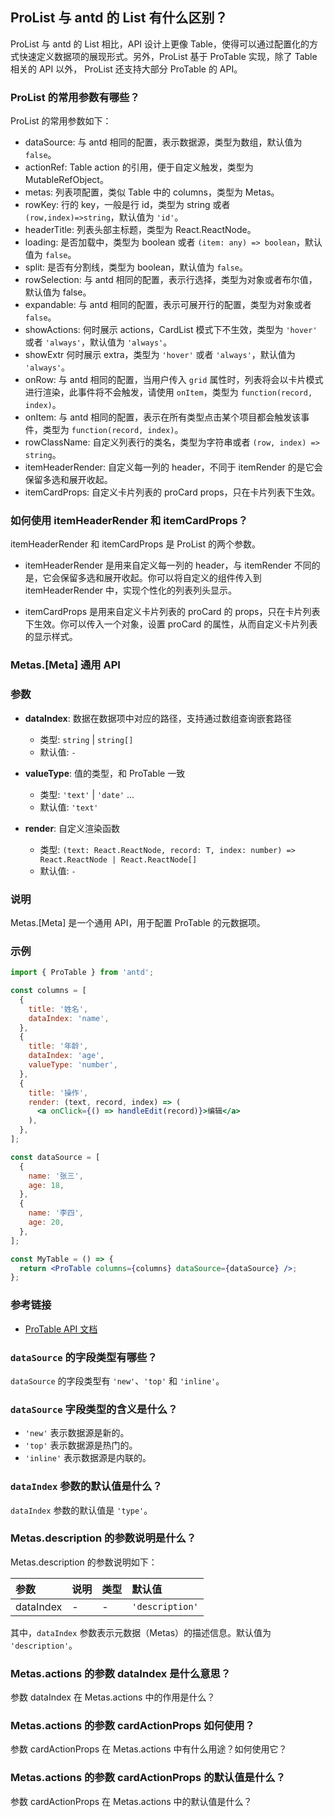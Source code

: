 ## ProList 与 antd 的 List 有什么区别？

ProList 与 antd 的 List 相比，API 设计上更像 Table，使得可以通过配置化的方式快速定义数据项的展现形式。另外，ProList 基于 ProTable 实现，除了 Table 相关的 API 以外， ProList 还支持大部分 ProTable 的 API。

### ProList 的常用参数有哪些？

ProList 的常用参数如下：

- dataSource: 与 antd 相同的配置，表示数据源，类型为数组，默认值为 `false`。
- actionRef: Table action 的引用，便于自定义触发，类型为 MutableRefObject<ActionType>。
- metas: 列表项配置，类似 Table 中的 columns，类型为 Metas。
- rowKey: 行的 key，一般是行 id，类型为 string 或者 `(row,index)=>string`，默认值为 `'id'`。
- headerTitle: 列表头部主标题，类型为 React.ReactNode。
- loading: 是否加载中，类型为 boolean 或者 `(item: any) => boolean`，默认值为 `false`。
- split: 是否有分割线，类型为 boolean，默认值为 `false`。
- rowSelection: 与 antd 相同的配置，表示行选择，类型为对象或者布尔值，默认值为 false。
- expandable: 与 antd 相同的配置，表示可展开行的配置，类型为对象或者 `false`。
- showActions: 何时展示 actions，CardList 模式下不生效，类型为 `'hover'` 或者 `'always'`，默认值为 `'always'`。
- showExtr 何时展示 extra，类型为 `'hover'` 或者 `'always'`，默认值为 `'always'`。
- onRow: 与 antd 相同的配置，当用户传入 `grid` 属性时，列表将会以卡片模式进行渲染，此事件将不会触发，请使用 `onItem`，类型为 `function(record, index)`。
- onItem: 与 antd 相同的配置，表示在所有类型点击某个项目都会触发该事件，类型为 `function(record, index)`。
- rowClassName: 自定义列表行的类名，类型为字符串或者 `(row, index) => string`。
- itemHeaderRender: 自定义每一列的 header，不同于 itemRender 的是它会保留多选和展开收起。
- itemCardProps: 自定义卡片列表的 proCard props，只在卡片列表下生效。

### 如何使用 itemHeaderRender 和 itemCardProps？

itemHeaderRender 和 itemCardProps 是 ProList 的两个参数。

- itemHeaderRender 是用来自定义每一列的 header，与 itemRender 不同的是，它会保留多选和展开收起。你可以将自定义的组件传入到 itemHeaderRender 中，实现个性化的列表列头显示。

- itemCardProps 是用来自定义卡片列表的 proCard 的 props，只在卡片列表下生效。你可以传入一个对象，设置 proCard 的属性，从而自定义卡片列表的显示样式。

### Metas.[Meta] 通用 API

### 参数

- **dataIndex**: 数据在数据项中对应的路径，支持通过数组查询嵌套路径

  - 类型: `string` | `string[]`
  - 默认值: `-`

- **valueType**: 值的类型，和 ProTable 一致

  - 类型: `'text'` | `'date'` ...
  - 默认值: `'text'`

- **render**: 自定义渲染函数
  - 类型: `(text: React.ReactNode, record: T, index: number) => React.ReactNode | React.ReactNode[]`
  - 默认值: `-`

### 说明

Metas.[Meta] 是一个通用 API，用于配置 ProTable 的元数据项。

### 示例

```jsx
import { ProTable } from 'antd';

const columns = [
  {
    title: '姓名',
    dataIndex: 'name',
  },
  {
    title: '年龄',
    dataIndex: 'age',
    valueType: 'number',
  },
  {
    title: '操作',
    render: (text, record, index) => (
      <a onClick={() => handleEdit(record)}>编辑</a>
    ),
  },
];

const dataSource = [
  {
    name: '张三',
    age: 18,
  },
  {
    name: '李四',
    age: 20,
  },
];

const MyTable = () => {
  return <ProTable columns={columns} dataSource={dataSource} />;
};
```

### 参考链接

- [ProTable API 文档](https://procomponents.ant.design/components/table#protable)

### `dataSource` 的字段类型有哪些？

`dataSource` 的字段类型有 `'new'`、`'top'` 和 `'inline'`。

### `dataSource` 字段类型的含义是什么？

- `'new'` 表示数据源是新的。
- `'top'` 表示数据源是热门的。
- `'inline'` 表示数据源是内联的。

### `dataIndex` 参数的默认值是什么？

`dataIndex` 参数的默认值是 `'type'`。

### Metas.description 的参数说明是什么？

Metas.description 的参数说明如下：

| 参数      | 说明 | 类型 | 默认值          |
| :-------- | :--- | :--- | :-------------- |
| dataIndex | -    | -    | `'description'` |

其中，`dataIndex` 参数表示元数据（Metas）的描述信息。默认值为 `'description'`。

### Metas.actions 的参数 dataIndex 是什么意思？

参数 dataIndex 在 Metas.actions 中的作用是什么？

### Metas.actions 的参数 cardActionProps 如何使用？

参数 cardActionProps 在 Metas.actions 中有什么用途？如何使用它？

### Metas.actions 的参数 cardActionProps 的默认值是什么？

参数 cardActionProps 在 Metas.actions 中的默认值是什么？
